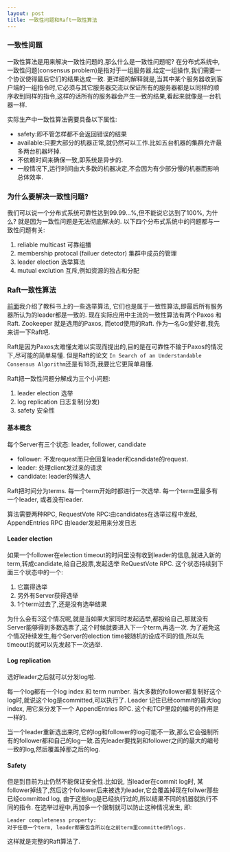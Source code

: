 ```yaml
---
layout: post
title: 一致性问题和Raft一致性算法
---
```

### 一致性问题
一致性算法是用来解决一致性问题的,那么什么是一致性问题呢? 在分布式系统中,一致性问题(consensus problem)是指对于一组服务器,给定一组操作,我们需要一个协议使得最后它们的结果达成一致. 更详细的解释就是,当其中某个服务器收到客户端的一组指令时,它必须与其它服务器交流以保证所有的服务器都是以同样的顺序收到同样的指令,这样的话所有的服务器会产生一致的结果,看起来就像是一台机器一样.

实际生产中一致性算法需要具备以下属性:

- safety:即不管怎样都不会返回错误的结果
- available:只要大部分的机器正常,就仍然可以工作.比如五台机器的集群允许最多两台机器坏掉.
- 不依赖时间来确保一致,即系统是异步的.
- 一般情况下,运行时间由大多数的机器决定,不会因为有少部分慢的机器而影响总体效率.

### 为什么要解决一致性问题?
我们可以说一个分布式系统可靠性达到99.99...%,但不能说它达到了100%, 为什么? 就是因为一致性问题是无法彻底解决的. 以下四个分布式系统中的问题都与一致性问题有关:

1. reliable multicast 可靠组播
2. membership protocal (failuer detector) 集群中成员的管理
3. leader election 选举算法
4. mutual exclution 互斥,例如资源的独占和分配

### Raft一致性算法
[前面](http://daizuozhuo.github.io/leader-election/)我介绍了教科书上的一些选举算法, 它们也是属于一致性算法,即最后所有服务器所认为的leader都是一致的. 现在实际应用中主流的一致性算法有两个Paxos 和 Raft. Zookeeper 就是选用的Paxos, 而etcd使用的Raft. 作为一名Go爱好者,我先来讲一下Raft吧.

Raft是因为Paxos太难懂太难以实现而提出的,目的是在可靠性不输于Paxos的情况下,尽可能的简单易懂. 但是Raft的论文 `In Search of an Understandable Consensus Algorithm`还是有18页,我要比它更简单易懂.

Raft把一致性问题分解成为三个小问题:

1. leader election 选举
2. log replication 日志复制(分发)
3. safety 安全性

#### 基本概念
每个Server有三个状态: leader, follower, candidate

- follower: 不发request而只会回复leader和candidate的request.
- leader: 处理client发过来的请求
- candidate: leader的候选人

Raft把时间分为terms. 每一个term开始时都进行一次选举. 每一个term里最多有一个leader, 或者没有leader.

算法需要两种RPC, RequestVote RPC:由candidates在选举过程中发起, AppendEntries RPC 由leader发起用来分发日志

#### Leader election
如果一个follower在election timeout的时间里没有收到leader的信息,就进入新的term,转成candidate,给自己投票,发起选举 ReQuestVote RPC. 这个状态持续到下面三个状态中的一个:
	
1. 它赢得选举
2. 另外有Server获得选举
3. 1个term过去了,还是没有选举结果

为什么会有3这个情况呢,就是当如果大家同时发起选举,都投给自己,那就没有Server能够得到多数选票了,这个时候就要进入下一个term,再选一次. 为了避免这个情况持续发生,每个Server的election time被随机的设成不同的值,所以先timeout的就可以先发起下一次选举.

#### Log replication
选好leader之后就可以分发log啦.

每一个log都有一个log index 和 term number. 当大多数的follower都复制好这个log时,就说这个log是committed,可以执行了. Leader 记住已经commit的最大log index, 用它来分发下一个 AppendEntries RPC. 这个和TCP里段的编号的作用是一样的.

当一个leader重新选出来时,它的log和follower的log可能不一致,那么它会强制所有的follower都和自己的log一致.首先leader要找到和follower之间的最大的编号一致的log,然后覆盖掉那之后的log.

#### Safety
但是到目前为止仍然不能保证安全性.比如说, 当leader在commit log时, 某follower掉线了,然后这个follower后来被选为leader,它会覆盖掉现在follwer那些已经committed log, 由于这些log是已经执行过的,所以结果不同的机器就执行不同的指令. 在选举过程中,再加多一个限制就可以防止这种情况发生, 即:

````
Leader completeness property: 
对于任意一个term, leader都要包含所以在之前term里committed的logs.
````
	
这样就是完整的Raft算法了.
 





